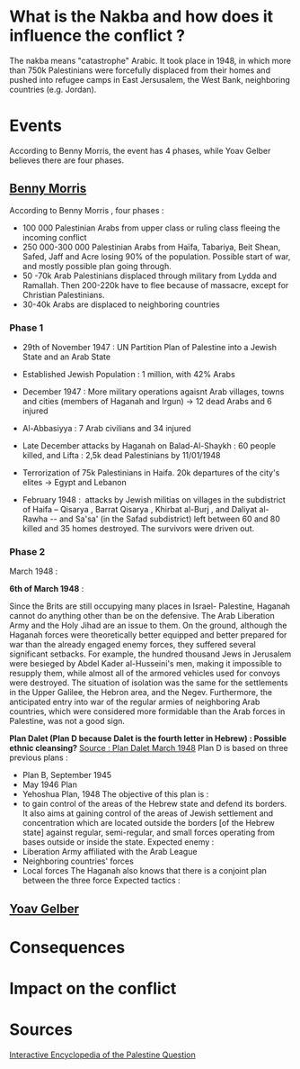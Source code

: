 # What is the Nakba and how does it influence the conflict ? #


The nakba means "catastrophe" Arabic. It took place in 1948, in which more than 750k Palestinians were forcefully displaced from their homes and pushed into refugee camps in East Jersusalem, the West Bank, neighboring countries (e.g. Jordan).


# Events #

According to Benny Morris, the event has 4 phases, while Yoav Gelber believes there are four phases.

## [Benny Morris](https://fr.wikipedia.org/wiki/Benny_Morris) ##


According to Benny Morris , four phases : 
- 100 000 Palestinian Arabs from upper class or ruling class fleeing the incoming conflict
- 250 000-300 000 Palestinian Arabs from Haïfa, Tabariya, Beit Shean, Safed, Jaff and Acre losing 90% of the population. Possible start of war, and mostly possible plan going through.
- 50 -70k Arab Palestinians displaced through military from Lydda and Ramallah. Then 200-220k have to flee because of massacre, except for Christian Palestinians.
- 30-40k Arabs are displaced to neighboring countries
### Phase 1 ###

- 29th of November 1947 : UN Partition Plan of Palestine into a Jewish State and an Arab State
- Established Jewish Population : 1 million, with 42% Arabs


- December 1947 : More military operations agaisnt Arab villages, towns and cities (members of Haganah and Irgun) -> 12 dead Arabs and 6 injured
- Al-Abbasiyya : 7 Arab civilians and 34 injured
- Late December attacks by Haganah on Balad-Al-Shaykh : 60 people killed, and Lifta : 2,5k dead Palestinians by 11/01/1948
- Terrorization of 75k Palestinians in Haifa. 20k departures of the city's elites -> Egypt and Lebanon

- February 1948 :  attacks by Jewish militias on villages in the subdistrict of Haifa – Qisarya , Barrat Qisarya , Khirbat al-Burj , and Daliyat al-Rawha -- and Sa'sa' (in the Safad subdistrict) left between 60 and 80 killed and 35 homes destroyed. The survivors were driven out.


### Phase 2 ###

March 1948 : 

**6th of March 1948** :

Since the Brits are still occupying many places in Israel- Palestine, Haganah cannot do anything other than be on the defensive. The Arab Liberation Army and the Holy Jihad are an issue to them.
On the ground, although the Haganah forces were theoretically better equipped and better prepared for war than the already engaged enemy forces, they suffered several significant setbacks. For example, the hundred thousand Jews in Jerusalem were besieged by Abdel Kader al-Husseini's men, making it impossible to resupply them, while almost all of the armored vehicles used for convoys were destroyed. The situation of isolation was the same for the settlements in the Upper Galilee, the Hebron area, and the Negev. Furthermore, the anticipated entry into war of the regular armies of neighboring Arab countries, which were considered more formidable than the Arab forces in Palestine, was not a good sign.



**Plan Dalet (Plan D because Dalet is the fourth letter in Hebrew) : Possible ethnic cleansing?**
[Source : Plan Dalet March 1948](https://palestina-komitee.nl/wp-content/uploads/2017/11/Plan-Dalet-March-1948.pdf)
Plan D is based on three previous plans :
- Plan B, September 1945
- May 1946 Plan
- Yehoshua Plan, 1948
The objective of this plan is :
- to gain control of the areas of the Hebrew state and defend its borders. It also aims at gaining control of the areas of Jewish settlement and concentration which are located outside the borders \[of the Hebrew state\] against regular, semi-regular, and small forces operating from bases outside or inside the state.
Expected enemy : 
- Liberation Army affiliated with the Arab League
- Neighboring countries' forces
- Local forces
The Haganah also knows that there is a conjoint plan between the three force
Expected tactics : 




## [Yoav Gelber](https://fr.wikipedia.org/wiki/Yoav_Gelber) ##


# Consequences #







# Impact on the conflict





# Sources #

[Interactive Encyclopedia of the Palestine Question](https://www.palquest.org/en/highlight/160/nakba)
